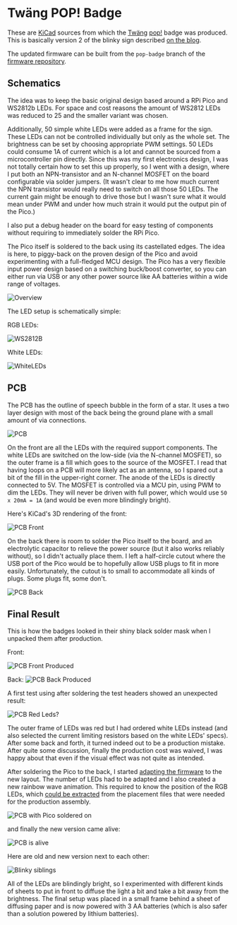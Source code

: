 # Twäng POP! Badge

These are [KiCad](https://www.kicad.org/) sources from which the [Twäng](https://twaeng.de) [pop!](https://twaeng.de/musik/pop) badge was produced. This
is basically version 2 of the blinky sign described [on the blog](https://blog.virtual-void.net/2022/06/17/creating-a-blinky-sign-for-twaeng/).

The updated firmware can be built from the `pop-badge` branch of the [firmware repository](https://github.com/jrudolph/twaeng-pop-sign/tree/pop-badge).

## Schematics

The idea was to keep the basic original design based around a RPi Pico and WS2812b LEDs. For space and
cost reasons the amount of WS2812 LEDs was reduced to 25 and the smaller variant was chosen.

Additionally, 50 simple white LEDs were
added as a frame for the sign. These LEDs can not be controlled individually but only as the whole set. The brightness can be set by choosing appropriate PWM settings. 50 LEDs could consume 1A of
current which is a lot and cannot be sourced from a microcontroller pin directly. Since this was my first
electronics design, I was not totally certain how to set this up properly, so I went with a design, where I put both an NPN-transistor and an N-channel MOSFET on the board configurable via solder
jumpers. (It wasn't clear to me how much current the NPN transistor would really need to switch on all those 50 LEDs. The current gain might be enough to drive those but I wasn't sure what it would mean under PWM and under how much strain it would put the output pin of the Pico.)

I also put a debug header on the board for easy testing of components without requiring to
immediately solder the RPi Pico.

The Pico itself is soldered to the back using its castellated edges. The idea is here, to piggy-back
on the proven design of the Pico and avoid experimenting with a full-fledged MCU design. The Pico has a very flexible input power design based on a switching buck/boost converter, so you can either run via USB or any other power source like AA batteries within a wide range of voltages.

![Overview](imgs/twang-badge-schematics-overview.png)

The LED setup is schematically simple:

RGB LEDs:

![WS2812B](imgs/twang-badge-kicad-schematics-rgb-led.png)

White LEDs:

![WhiteLEDs](imgs/twang-badge-schemactics-led-frame.png)

## PCB

The PCB has the outline of speech bubble in the form of a star. It uses a two layer design
with most of the back being the ground plane with a small amount of via connections.

![PCB](imgs/twang-badge-kicad-pcb.png)

On the front are all the LEDs with the required support components. The white LEDs are switched on the low-side (via the N-channel MOSFET), so the outer frame is a fill which goes to the source of the MOSFET. I read that having loops on a PCB will more likely act as an antenna, so I spared out a bit of the fill in the upper-right corner. The anode of the LEDs is directly connected to 5V. The MOSFET is controlled via a MCU pin, using PWM to dim the LEDs. They will never be driven with full power, which would use `50 x 20mA = 1A` (and would be even more blindingly bright).

Here's KiCad's 3D rendering of the front:

![PCB Front](imgs/twang-badge-kicad-3d-front.png)

On the back there is room to solder the Pico itself to the board, and an electrolytic capacitor to relieve the power source (but it also works reliably without), so I didn't actually place them. I left a half-circle cutout where the USB port of the Pico would be to hopefully allow USB plugs to
fit in more easily. Unfortunately, the cutout is to small to accommodate all kinds of plugs. Some
plugs fit, some don't.

![PCB Back](imgs/twang-badge-kicad-3d-back.png)

## Final Result

This is how the badges looked in their shiny black solder mask when I unpacked them after production.

Front:

![PCB Front Produced](imgs/twang-badge-front.jpeg)

Back:
![PCB Back Produced](imgs/twang-badge-back.jpeg)

A first test using after soldering the test headers showed an unexpected result:

![PCB Red Leds?](imgs/twang-badge-why-red.jpeg)

The outer frame of LEDs was red but I had ordered white LEDs instead (and also selected the
current limiting resistors based on the white LEDs' specs). After some back and forth, it turned
indeed out to be a production mistake. After quite some discussion, finally the production cost
was waived, I was happy about that even if the visual effect was not quite as intended.

After soldering the Pico to the back, I started [adapting the firmware](https://github.com/jrudolph/twaeng-pop-sign/compare/main...pop-badge) to the new layout. The number of
LEDs had to be adapted and I also created a new rainbow wave animation. This required to
know the position of the RGB LEDs, which [could be extracted](pop-badge/extract-pos.scala) from the placement files that
were needed for the production assembly.

![PCB with Pico soldered on](imgs/twang-badge-pico-soldered.jpeg)

and finally the new version came alive:

![PCB is alive](imgs/twang-badge-alive.jpeg)

Here are old and new version next to each other:

![Blinky siblings](imgs/twang-badge-old-and-new.jpeg)

All of the LEDs are blindingly bright, so I experimented with different kinds of sheets to put in
front to diffuse the light a bit and take a bit away from the brightness. The final setup was placed in a small frame behind a sheet of diffusing paper and is now powered with 3 AA batteries (which is also safer than a solution powered by lithium batteries).
